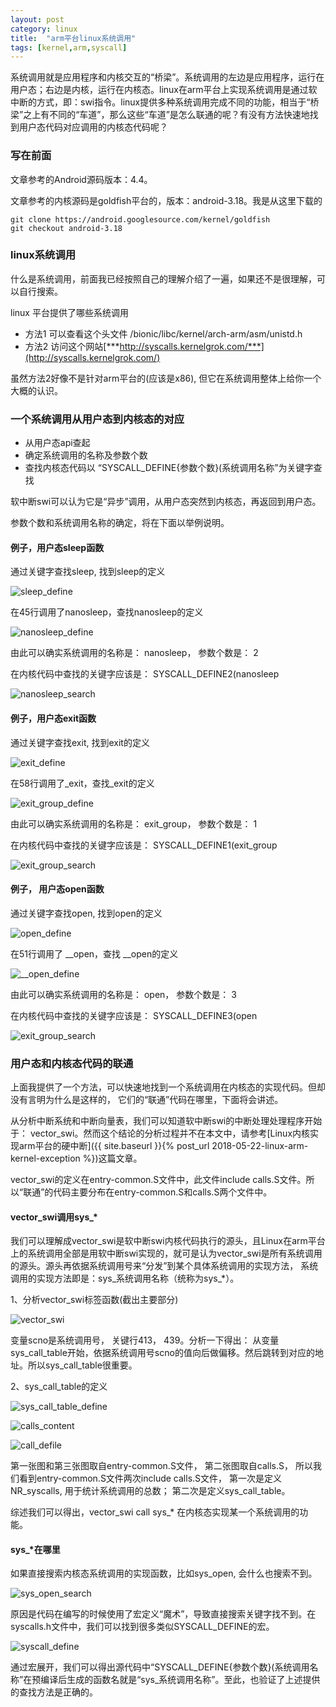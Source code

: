 ```yaml
---
layout: post
category: linux
title:  "arm平台linux系统调用"
tags: [kernel,arm,syscall]
---
```



系统调用就是应用程序和内核交互的“桥梁”。系统调用的左边是应用程序，运行在用户态；右边是内核，运行在内核态。linux在arm平台上实现系统调用是通过软中断的方式，即：swi指令。linux提供多种系统调用完成不同的功能，相当于“桥梁”之上有不同的“车道”，那么这些“车道”是怎么联通的呢？有没有方法快速地找到用户态代码对应调用的内核态代码呢？

<!-- more -->


### 写在前面

文章参考的Android源码版本：4.4。

文章参考的内核源码是goldfish平台的，版本：android-3.18。我是从这里下载的

```
git clone https://android.googlesource.com/kernel/goldfish
git checkout android-3.18
```

### linux系统调用

什么是系统调用，前面我已经按照自己的理解介绍了一遍，如果还不是很理解，可以自行搜索。

linux 平台提供了哪些系统调用

* 方法1 可以查看这个头文件 /bionic/libc/kernel/arch-arm/asm/unistd.h
* 方法2 访问这个网站[***http://syscalls.kernelgrok.com/***](http://syscalls.kernelgrok.com/)

虽然方法2好像不是针对arm平台的(应该是x86), 但它在系统调用整体上给你一个大概的认识。


### 一个系统调用从用户态到内核态的对应

* 从用户态api查起
* 确定系统调用的名称及参数个数
* 查找内核态代码以 “SYSCALL_DEFINE{参数个数}(系统调用名称”为关键字查找

软中断swi可以认为它是“异步”调用，从用户态突然到内核态，再返回到用户态。

参数个数和系统调用名称的确定，将在下面以举例说明。


#### 例子，用户态sleep函数

通过关键字查找sleep, 找到sleep的定义

![sleep_define](../assets/2018-05-10_sleep_define.png)

在45行调用了nanosleep，查找nanosleep的定义

![nanosleep_define](../assets/2018-05-10_nanosleep_define.png)


由此可以确实系统调用的名称是： nanosleep， 参数个数是： 2

在内核代码中查找的关键字应该是： SYSCALL_DEFINE2(nanosleep

![nanosleep_search](../assets/2018-05-10_nanosleep_search.png)

#### 例子，用户态exit函数


通过关键字查找exit, 找到exit的定义

![exit_define](../assets/2018-05-10_exit_define.png)

在58行调用了_exit，查找_exit的定义

![exit_group_define](../assets/2018-05-10_exit_group_define.png)


由此可以确实系统调用的名称是： exit_group， 参数个数是： 1

在内核代码中查找的关键字应该是： SYSCALL_DEFINE1(exit_group

![exit_group_search](../assets/2018-05-10_exit_group_search.png)

#### 例子， 用户态open函数

通过关键字查找open, 找到open的定义

![open_define](../assets/2018-05-10_open_define.png)

在51行调用了 __open，查找 __open的定义

![__open_define](../assets/2018-05-10__open_define.png)


由此可以确实系统调用的名称是： open， 参数个数是： 3

在内核代码中查找的关键字应该是： SYSCALL_DEFINE3(open

![exit_group_search](../assets/2018-05-10__open_search.png)


### 用户态和内核态代码的联通

上面我提供了一个方法，可以快速地找到一个系统调用在内核态的实现代码。但却没有言明为什么是这样的，
它们的“联通”代码在哪里，下面将会讲述。

从分析中断系统和中断向量表，我们可以知道软中断swi的中断处理处理程序开始于： vector_swi。然而这个结论的分析过程并不在本文中，请参考[Linux内核实现arm平台的硬中断]({{ site.baseurl }}{% post_url 2018-05-22-linux-arm-kernel-exception %})这篇文章。

vector_swi的定义在entry-common.S文件中，此文件include calls.S文件。所以“联通”的代码主要分布在entry-common.S和calls.S两个文件中。

#### vector_swi调用sys_*

我们可以理解成vector_swi是软中断swi内核代码执行的源头，且Linux在arm平台上的系统调用全部是用软中断swi实现的，就可是认为vector_swi是所有系统调用的源头。源头再依据系统调用号来“分发”到某个具体系统调用的实现方法， 系统调用的实现方法即是：sys_系统调用名称（统称为sys_*）。

1、分析vector_swi标签函数(截出主要部分)

![vector_swi](../assets/2018-05-11_vector_swi.png)

变量scno是系统调用号， 关键行413， 439。分析一下得出： 从变量sys_call_table开始，依据系统调用号scno的值向后做偏移。然后跳转到对应的地址。所以sys_call_table很重要。

2、sys_call_table的定义

![sys_call_table_define](../assets/2018-05-11_sys_call_table_define.png)

![calls_content](../assets/2018-05-11_calls_content.png)

![call_defile](../assets/2018-05-11_call_defile.png)

第一张图和第三张图取自entry-common.S文件， 第二张图取自calls.S， 所以我们看到entry-common.S文件两次include calls.S文件， 第一次是定义NR_syscalls, 用于统计系统调用的总数； 第二次是定义sys_call_table。

综述我们可以得出，vector_swi call sys_* 在内核态实现某一个系统调用的功能。

#### sys_*在哪里

如果直接搜索内核态系统调用的实现函数，比如sys_open, 会什么也搜索不到。

![sys_open_search](../assets/2018-05-11_sys_open_search.png)

原因是代码在编写的时候使用了宏定义“魔术”，导致直接搜索关键字找不到。在syscalls.h文件中，我们可以找到很多类似SYSCALL_DEFINE的宏。

![syscall_define](../assets/2018-05-11_syscall_define.png)

通过宏展开，我们可以得出源代码中“SYSCALL_DEFINE{参数个数}(系统调用名称”在预编译后生成的函数名就是“sys_系统调用名称”。至此，也验证了上述提供的查找方法是正确的。







